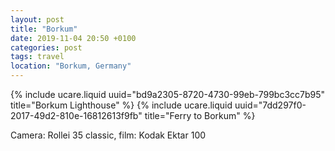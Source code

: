 ```yaml
---
layout: post
title: "Borkum"
date: 2019-11-04 20:50 +0100
categories: post
tags: travel
location: "Borkum, Germany"
---
```


{% include ucare.liquid uuid="bd9a2305-8720-4730-99eb-799bc3cc7b95" title="Borkum Lighthouse" %}
{% include ucare.liquid uuid="7dd297f0-2017-49d2-810e-16812613f9fb" title="Ferry to Borkum" %}

Camera: Rollei 35 classic, film: Kodak Ektar 100

